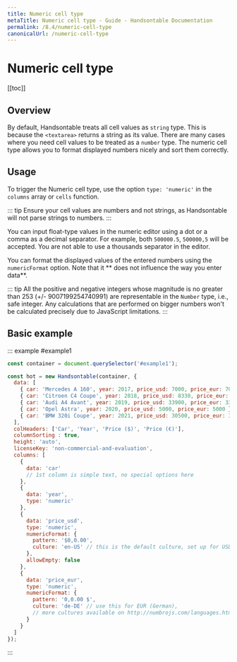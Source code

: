 ```yaml
---
title: Numeric cell type
metaTitle: Numeric cell type - Guide - Handsontable Documentation
permalink: /8.4/numeric-cell-type
canonicalUrl: /numeric-cell-type
---
```


# Numeric cell type

[[toc]]

## Overview

By default, Handsontable treats all cell values as `string` type. This is because the `<textarea>` returns a string as its value. There are many cases where you need cell values to be treated as a `number` type. The numeric cell type allows you to format displayed numbers nicely and sort them correctly.

## Usage

To trigger the Numeric cell type, use the option `type: 'numeric'` in the `columns` array or `cells` function.

::: tip
Ensure your cell values are numbers and not strings, as Handsontable will not parse strings to numbers.
:::

You can input float-type values in the numeric editor using a dot or a comma as a decimal separator. For example, both `500000.5`, `500000,5` will be accepted. You are not able to use a thousands separator in the editor.

You can format the displayed values of the entered numbers using the `numericFormat` option. Note that it ** does not influence the way you enter data**.

::: tip
All the positive and negative integers whose magnitude is no greater than 253 (+/- 9007199254740991) are representable in the `Number` type, i.e., safe integer. Any calculations that are performed on bigger numbers won't be calculated precisely due to JavaScript limitations.
:::

## Basic example

::: example #example1
```js
const container = document.querySelector('#example1');

const hot = new Handsontable(container, {
  data: [
    { car: 'Mercedes A 160', year: 2017, price_usd: 7000, price_eur: 7000 },
    { car: 'Citroen C4 Coupe', year: 2018, price_usd: 8330, price_eur: 8330 },
    { car: 'Audi A4 Avant', year: 2019, price_usd: 33900, price_eur: 33900 },
    { car: 'Opel Astra', year: 2020, price_usd: 5000, price_eur: 5000 },
    { car: 'BMW 320i Coupe', year: 2021, price_usd: 30500, price_eur: 30500 }
  ],
  colHeaders: ['Car', 'Year', 'Price ($)', 'Price (€)'],
  columnSorting : true,
  height: 'auto',
  licenseKey: 'non-commercial-and-evaluation',
  columns: [
    {
      data: 'car'
      // 1st column is simple text, no special options here
    },
    {
      data: 'year',
      type: 'numeric'
    },
    {
      data: 'price_usd',
      type: 'numeric',
      numericFormat: {
        pattern: '$0,0.00',
        culture: 'en-US' // this is the default culture, set up for USD
      },
      allowEmpty: false
    },
    {
      data: 'price_eur',
      type: 'numeric',
      numericFormat: {
        pattern: '0,0.00 $',
        culture: 'de-DE' // use this for EUR (German),
        // more cultures available on http://numbrojs.com/languages.html
      }
    }
  ]
});
```
:::
